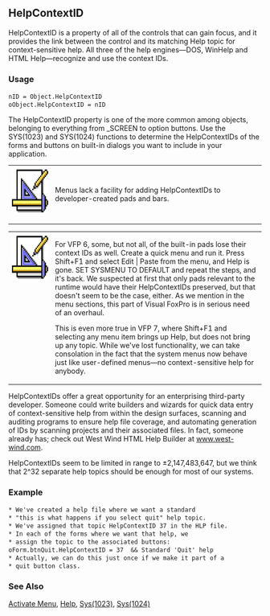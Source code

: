 ## HelpContextID

HelpContextID is a property of all of the controls that can gain focus, and it provides the link between the control and its matching Help topic for context-sensitive help. All three of the help engines&mdash;DOS, WinHelp and HTML Help&mdash;recognize and use the context IDs.

### Usage

```foxpro
nID = Object.HelpContextID
oObject.HelpContextID = nID
```

The HelpContextID property is one of the more common among objects, belonging to everything from _SCREEN to option buttons. Use the SYS(1023) and SYS(1024) functions to determine the HelpContextIDs of the forms and buttons on built-in dialogs you want to include in your application.

<table border=0 cellspacing=0 cellpadding=0 width=100%>
<tr>
  <td width=17% valign=top>
<img width=94 height=94 src="Design.gif"></p>
  </td>
  <td width=83%>
  <p>Menus lack a facility for adding HelpContextIDs to developer-created pads and bars.</p>
  </td>
 </tr>
</table>

<table border=0 cellspacing=0 cellpadding=0 width=100%>
<tr>
  <td width=17% valign=top>
<img width=94 height=94 src="Design.gif"></p>
  </td>
  <td width=83%>
  <p>For VFP 6, some, but not all, of the built-in pads lose their context IDs as well. Create a quick menu and run it. Press Shift+F1 and select Edit | Paste from the menu, and Help is gone. SET SYSMENU TO DEFAULT and repeat the steps, and it's back. We suspected at first that only pads relevant to the runtime would have their HelpContextIDs preserved, but that doesn't seem to be the case, either. As we mention in the menu sections, this part of Visual FoxPro is in serious need of an overhaul.</p>
  <p>This is even more true in VFP 7, where Shift+F1 and selecting any menu item brings up Help, but does not bring up any topic. While we've lost functionality, we can take consolation in the fact that the system menus now behave just like user-defined menus&mdash;no context-sensitive help for anybody.</p>
  </td>
 </tr>
</table>

HelpContextIDs offer a great opportunity for an enterprising third-party developer. Someone could write builders and wizards for quick data entry of context-sensitive help from within the design surfaces, scanning and auditing programs to ensure help file coverage, and automating generation of IDs by scanning projects and their associated files. In fact, someone already has; check out West Wind HTML Help Builder at <a href="http://www.west-wind.com/" target="_blank">www.west-wind.com</a>.

HelpContextIDs seem to be limited in range to &plusmn;2,147,483,647, but we think that 2^32 separate help topics should be enough for most of our systems.

### Example

```foxpro
* We've created a help file where we want a standard
* "this is what happens if you select quit" help topic.
* We've assigned that topic HelpContextID 37 in the HLP file.
* In each of the forms where we want that help, we
* assign the topic to the associated buttons:
oForm.btnQuit.HelpContextID = 37  && Standard 'Quit' help
* Actually, we can do this just once if we make it part of a
* quit button class.
```
### See Also

[Activate Menu](s4g642.md), [Help](s4g116.md), [Sys(1023)](s4g639.md), [Sys(1024)](s4g639.md)